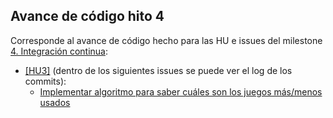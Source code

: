 ## Avance de código hito 4

Corresponde al avance de código hecho para las HU e issues del milestone [4. Integración continua](https://github.com/Jumacasni/PlayMe/milestone/5):

- [[HU3]](https://github.com/Jumacasni/PlayMe/issues/39) (dentro de los siguientes issues se puede ver el log de los commits):
	- [Implementar algoritmo para saber cuáles son los juegos más/menos usados](https://github.com/Jumacasni/PlayMe/issues/68)
